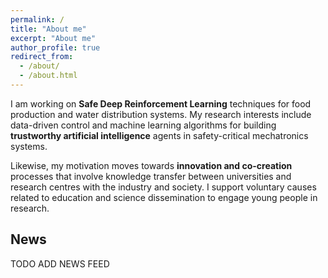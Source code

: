 ```yaml
---
permalink: /
title: "About me"
excerpt: "About me"
author_profile: true
redirect_from: 
  - /about/
  - /about.html
---
```


I am working on **Safe Deep Reinforcement Learning** techniques for food production and water distribution systems. My research interests include data-driven control and machine learning algorithms for building **trustworthy artificial intelligence** agents in safety-critical mechatronics systems. 

Likewise, my motivation moves towards **innovation and co-creation** processes that involve knowledge transfer between universities and research centres with the industry and society. I support voluntary causes related to education and science dissemination to engage young people in research.

## News

TODO ADD NEWS FEED